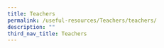 ```yaml
---
title: Teachers
permalink: /useful-resources/Teachers/teachers/
description: ""
third_nav_title: Teachers
---
```

